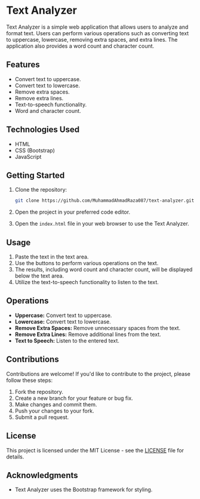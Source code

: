 # Text Analyzer

Text Analyzer is a simple web application that allows users to analyze and format text. Users can perform various operations such as converting text to uppercase, lowercase, removing extra spaces, and extra lines. The application also provides a word count and character count.

## Features

- Convert text to uppercase.
- Convert text to lowercase.
- Remove extra spaces.
- Remove extra lines.
- Text-to-speech functionality.
- Word and character count.

## Technologies Used

- HTML
- CSS (Bootstrap)
- JavaScript

## Getting Started

1. Clone the repository:

   ```bash
   git clone https://github.com/MuhammadAhmadRaza087/text-analyzer.git
   ```

2. Open the project in your preferred code editor.

3. Open the `index.html` file in your web browser to use the Text Analyzer.

## Usage

1. Paste the text in the text area.
2. Use the buttons to perform various operations on the text.
3. The results, including word count and character count, will be displayed below the text area.
4. Utilize the text-to-speech functionality to listen to the text.

## Operations

- **Uppercase:** Convert text to uppercase.
- **Lowercase:** Convert text to lowercase.
- **Remove Extra Spaces:** Remove unnecessary spaces from the text.
- **Remove Extra Lines:** Remove additional lines from the text.
- **Text to Speech:** Listen to the entered text.

## Contributions

Contributions are welcome! If you'd like to contribute to the project, please follow these steps:

1. Fork the repository.
2. Create a new branch for your feature or bug fix.
3. Make changes and commit them.
4. Push your changes to your fork.
5. Submit a pull request.

## License

This project is licensed under the MIT License - see the [LICENSE](LICENSE) file for details.

## Acknowledgments

- Text Analyzer uses the Bootstrap framework for styling.

